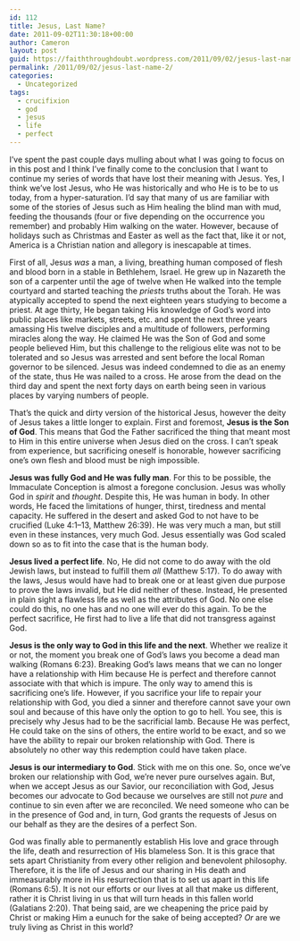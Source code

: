 ```yaml
---
id: 112
title: Jesus, Last Name?
date: 2011-09-02T11:30:18+00:00
author: Cameron
layout: post
guid: https://faiththroughdoubt.wordpress.com/2011/09/02/jesus-last-name/
permalink: /2011/09/02/jesus-last-name-2/
categories:
  - Uncategorized
tags:
  - crucifixion
  - god
  - jesus
  - life
  - perfect
---
```

I’ve spent the past couple days mulling about what I was going to focus on in this post and I think I’ve finally come to the conclusion that I want to continue my series of words that have lost their meaning with Jesus. Yes, I think we’ve lost Jesus, who He was historically and who He is to be to us today, from a hyper-saturation. I’d say that many of us are familiar with some of the stories of Jesus such as Him healing the blind man with mud, feeding the thousands (four or five depending on the occurrence you remember) and probably Him walking on the water. However, because of holidays such as Christmas and Easter as well as the fact that, like it or not, America is a Christian nation and allegory is inescapable at times.

First of all, Jesus _was_ a man, a living, breathing human composed of flesh and blood born in a stable in Bethlehem, Israel. He grew up in Nazareth the son of a carpenter until the age of twelve when He walked into the temple courtyard and started teaching the _priests_ truths about the Torah. He was atypically accepted to spend the next eighteen years studying to become a priest. At age thirty, He began taking His knowledge of God’s word into public places like markets, streets, etc. and spent the next three years amassing His twelve disciples and a multitude of followers, performing miracles along the way. He claimed He was the Son of God and some people believed Him, but this challenge to the religious elite was not to be tolerated and so Jesus was arrested and sent before the local Roman governor to be silenced. Jesus was indeed condemned to die as an enemy of the state, thus He was nailed to a cross. He arose from the dead on the third day and spent the next forty days on earth being seen in various places by varying numbers of people.

That’s the quick and dirty version of the historical Jesus, however the deity of Jesus takes a little longer to explain. First and foremost, **Jesus is the Son of God**. This means that God the Father sacrificed the thing that meant most to Him in this entire universe when Jesus died on the cross. I can’t speak from experience, but sacrificing oneself is honorable, however sacrificing one’s own flesh and blood must be nigh impossible.

**Jesus was fully God and He was fully man**. For this to be possible, the Immaculate Conception is almost a foregone conclusion. Jesus was wholly God in _spirit_ and _thought_. Despite this, He was human in body. In other words, He faced the limitations of hunger, thirst, tiredness and mental capacity. He suffered in the desert and asked God to not have to be crucified (Luke 4:1–13, Matthew 26:39). He was very much a man, but still even in these instances, very much God. Jesus essentially was God scaled down so as to fit into the case that is the human body.

**Jesus lived a perfect life**. No, He did not come to do away with the old Jewish laws, but instead to fulfill them _all_ (Matthew 5:17). To do away with the laws, Jesus would have had to break one or at least given due purpose to prove the laws invalid, but He did neither of these. Instead, He presented in plain sight a flawless life as well as the attributes of God. No one else could do this, no one has and no one will ever do this again. To be the perfect sacrifice, He first had to live a life that did not transgress against God.

**Jesus is the only way to God in this life and the next**. Whether we realize it or not, the moment you break one of God’s laws you become a dead man walking (Romans 6:23). Breaking God’s laws means that we can no longer have a relationship with Him because He is perfect and therefore cannot associate with that which is impure. The only way to amend this is sacrificing one’s life. However, if you sacrifice your life to repair your relationship with God, you died a sinner and therefore cannot save your own soul and because of this have only the option to go to hell. You see, this is precisely why Jesus had to be the sacrificial lamb. Because He was perfect, He could take on the sins of others, the entire world to be exact, and so we have the ability to repair our broken relationship with God. There is absolutely no other way this redemption could have taken place.

**Jesus is our intermediary to God**. Stick with me on this one. So, once we’ve broken our relationship with God, we’re never pure ourselves again. But, when we accept Jesus as our Savior, our reconciliation with God, Jesus becomes our advocate to God because we ourselves are still not _pure_ and continue to sin even after we are reconciled. We need someone who can be in the presence of God and, in turn, God grants the requests of Jesus on our behalf as they are the desires of a perfect Son.

God was finally able to permanently establish His love and grace through the life, death and resurrection of His blameless Son. It is this grace that sets apart Christianity from every other religion and benevolent philosophy. Therefore, it is the life of Jesus and our sharing in His death and immeasurably more in His resurrection that is to set us apart in this life (Romans 6:5). It is not our efforts or our lives at all that make us different, rather it is Christ living in us that will turn heads in this fallen world (Galatians 2:20). That being said, are we cheapening the price paid by Christ or making Him a eunuch for the sake of being accepted? _Or_ are we truly living as Christ in this world?